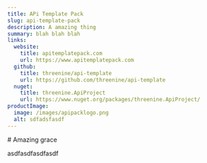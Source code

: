 ```yaml
---
title: APi Template Pack
slug: api-template-pack
description: A amazing thing
summary: blah blah blah
links:
  website:
    title: apitemplatepack.com
    url: https://www.apitemplatepack.com
  github:
    title: threenine/api-template
    url: https://github.com/threenine/api-template
  nuget:
    title: threenine.ApiProject
    url: https://www.nuget.org/packages/threenine.ApiProject/
productImage:
  image: /images/apipacklogo.png
  alt: sdfadsfasdf
---
```


#﻿ Amazing grace

a﻿sdfasdfasdfasdf